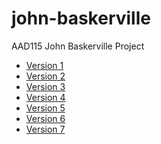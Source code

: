 john-baskerville
================

AAD115 John Baskerville Project

- [Version 1](http://aimeesands.github.io/john-baskerville/johnbaskerville.html)
- [Version 2](http://aimeesands.github.io/john-baskerville/johnbaskerville-2.html)
- [Version 3](http://aimeesands.github.io/john-baskerville/johnbaskerville-3.html)
- [Version 4](http://aimeesands.github.io/john-baskerville/johnbaskerville-4.html)
- [Version 5](http://aimeesands.github.io/john-baskerville/johnbaskerville-5.html)
- [Version 6](http://aimeesands.github.io/john-baskerville/johnbaskerville-6.html)
- [Version 7](http://aimeesands.github.io/john-baskerville/johnbaskerville-7-ownversion.html)

